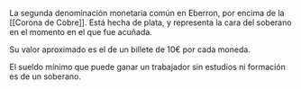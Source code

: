 La segunda denominación monetaria común en Eberron, por encima de la [[Corona de Cobre]]. Está hecha de plata, y representa la cara del soberano en el momento en el que fue acuñada. 

Su valor aproximado es el de un billete de 10€ por cada moneda.

El sueldo mínimo que puede ganar un trabajador sin estudios ni formación es de un soberano.